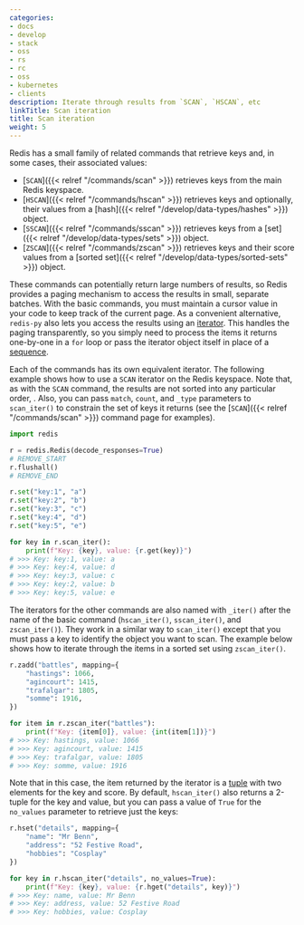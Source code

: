 ```yaml
---
categories:
- docs
- develop
- stack
- oss
- rs
- rc
- oss
- kubernetes
- clients
description: Iterate through results from `SCAN`, `HSCAN`, etc
linkTitle: Scan iteration
title: Scan iteration
weight: 5
---
```


Redis has a small family of related commands that retrieve
keys and, in some cases, their associated values:

-   [`SCAN`]({{< relref "/commands/scan" >}}) retrieves keys
    from the main Redis keyspace.
-   [`HSCAN`]({{< relref "/commands/hscan" >}}) retrieves keys and optionally,
    their values from a
    [hash]({{< relref "/develop/data-types/hashes" >}}) object.
-   [`SSCAN`]({{< relref "/commands/sscan" >}}) retrieves keys from a
    [set]({{< relref "/develop/data-types/sets" >}}) object.
-   [`ZSCAN`]({{< relref "/commands/zscan" >}}) retrieves keys and their score values from a
    [sorted set]({{< relref "/develop/data-types/sorted-sets" >}}) object.

These commands can potentially return large numbers of results, so Redis
provides a paging mechanism to access the results in small, separate batches.
With the basic commands, you must maintain a cursor value in your code
to keep track of the current page. As a convenient alternative, `redis-py`
also lets you access the results using an
[iterator](https://docs.python.org/3/glossary.html#term-iterable).
This handles the paging transparently, so you simply need to process
the items it returns one-by-one in a `for` loop or pass the iterator
object itself in place of a
[sequence](https://docs.python.org/3/glossary.html#term-sequence).

Each of the commands has its own equivalent iterator. The following example shows
how to use a `SCAN` iterator on the Redis keyspace. Note that, as with the `SCAN`
command, the results are not sorted into any particular order, . Also, you
can pass `match`, `count`, and `_type` parameters to `scan_iter()` to constrain
the set of keys it returns (see the [`SCAN`]({{< relref "/commands/scan" >}})
command page for examples). 

```py
import redis

r = redis.Redis(decode_responses=True)
# REMOVE_START
r.flushall()
# REMOVE_END

r.set("key:1", "a")
r.set("key:2", "b")
r.set("key:3", "c")
r.set("key:4", "d")
r.set("key:5", "e")

for key in r.scan_iter():
    print(f"Key: {key}, value: {r.get(key)}")
# >>> Key: key:1, value: a
# >>> Key: key:4, value: d
# >>> Key: key:3, value: c
# >>> Key: key:2, value: b
# >>> Key: key:5, value: e
```

The iterators for the other commands are also named with `_iter()` after
the name of the basic command (`hscan_iter()`, `sscan_iter()`, and `zscan_iter()`).
They work in a similar way to `scan_iter()` except that you must pass a
key to identify the object you want to scan. The example below shows how to
iterate through the items in a sorted set using `zscan_iter()`.

```py
r.zadd("battles", mapping={
    "hastings": 1066,
    "agincourt": 1415,
    "trafalgar": 1805,
    "somme": 1916,
})

for item in r.zscan_iter("battles"):
    print(f"Key: {item[0]}, value: {int(item[1])}")
# >>> Key: hastings, value: 1066
# >>> Key: agincourt, value: 1415
# >>> Key: trafalgar, value: 1805
# >>> Key: somme, value: 1916
```

Note that in this case, the item returned by the iterator is a
[tuple](https://docs.python.org/3/tutorial/datastructures.html#tuples-and-sequences)
with two elements for the key and score. By default, `hscan_iter()`
also returns a 2-tuple for the key and value, but you can
pass a value of `True` for the `no_values` parameter to retrieve just
the keys:

```py
r.hset("details", mapping={
    "name": "Mr Benn",
    "address": "52 Festive Road",
    "hobbies": "Cosplay"
})

for key in r.hscan_iter("details", no_values=True):
    print(f"Key: {key}, value: {r.hget("details", key)}")
# >>> Key: name, value: Mr Benn
# >>> Key: address, value: 52 Festive Road
# >>> Key: hobbies, value: Cosplay
```
